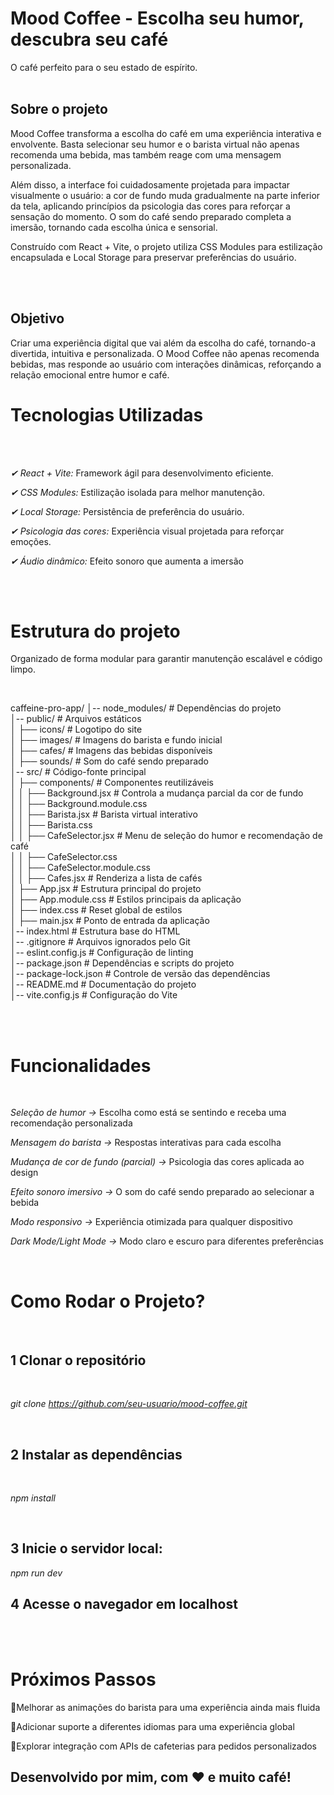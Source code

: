 # Mood Coffee - Escolha seu humor, descubra seu café
O café perfeito para o seu estado de espírito.
<br>
<br>

## Sobre o projeto

Mood Coffee transforma a escolha do café em uma experiência interativa e envolvente. Basta selecionar seu humor e o barista virtual não apenas recomenda uma bebida, mas também reage com uma mensagem personalizada.

Além disso, a interface foi cuidadosamente projetada para impactar visualmente o usuário: a cor de fundo muda gradualmente na parte inferior da tela, aplicando princípios da psicologia das cores para reforçar a sensação do momento. O som do café sendo preparado completa a imersão, tornando cada escolha única e sensorial.

Construído com React + Vite, o projeto utiliza CSS Modules para estilização encapsulada e Local Storage para preservar preferências do usuário.

<br>
<br>

## Objetivo

Criar uma experiência digital que vai além da escolha do café, tornando-a divertida, intuitiva e personalizada. O Mood Coffee não apenas recomenda bebidas, mas responde ao usuário com interações dinâmicas, reforçando a relação emocional entre humor e café.

# Tecnologias Utilizadas

<br>
<br>

*✔ React + Vite:* Framework ágil para desenvolvimento eficiente.

*✔ CSS Modules:* Estilização isolada para melhor manutenção.

*✔ Local Storage:* Persistência de preferência do usuário.

*✔ Psicologia das cores:* Experiência visual projetada para reforçar emoções.

*✔ Áudio dinâmico:* Efeito sonoro que aumenta a imersão 

<br>
<br>

# Estrutura do projeto

Organizado de forma modular para garantir manutenção escalável e código limpo.

<br>

caffeine-pro-app/
│-- node_modules/             # Dependências do projeto  
│-- public/                   # Arquivos estáticos  
│   ├── icons/                # Logotipo do site  
│   ├── images/               # Imagens do barista e fundo inicial  
│   ├── cafes/                # Imagens das bebidas disponíveis  
│   ├── sounds/               # Som do café sendo preparado  
│-- src/                      # Código-fonte principal  
│   ├── components/           # Componentes reutilizáveis  
│   │   ├── Background.jsx    # Controla a mudança parcial da cor de fundo  
│   │   ├── Background.module.css  
│   │   ├── Barista.jsx       # Barista virtual interativo  
│   │   ├── Barista.css  
│   │   ├── CafeSelector.jsx  # Menu de seleção do humor e recomendação de café  
│   │   ├── CafeSelector.css  
│   │   ├── CafeSelector.module.css  
│   │   ├── Cafes.jsx         # Renderiza a lista de cafés  
│   ├── App.jsx               # Estrutura principal do projeto  
│   ├── App.module.css        # Estilos principais da aplicação  
│   ├── index.css             # Reset global de estilos  
│   ├── main.jsx              # Ponto de entrada da aplicação  
│-- index.html                # Estrutura base do HTML  
│-- .gitignore                # Arquivos ignorados pelo Git  
│-- eslint.config.js          # Configuração de linting  
│-- package.json              # Dependências e scripts do projeto  
│-- package-lock.json         # Controle de versão das dependências  
│-- README.md                 # Documentação do projeto  
│-- vite.config.js            # Configuração do Vite

<br>
<br>

# Funcionalidades

<br>

*Seleção de humor →* Escolha como está se sentindo e receba uma recomendação personalizada

*Mensagem do barista →* Respostas interativas para cada escolha

*Mudança de cor de fundo (parcial) →* Psicologia das cores aplicada ao design

*Efeito sonoro imersivo →* O som do café sendo preparado ao selecionar a bebida

*Modo responsivo →* Experiência otimizada para qualquer dispositivo

*Dark Mode/Light Mode →* Modo claro e escuro para diferentes preferências

<br>

# Como Rodar o Projeto?

<br>

## 1️ Clonar o repositório

<br>

*git clone https://github.com/seu-usuario/mood-coffee.git*

<br>


## 2️ Instalar as dependências

<br>

*npm install*

<br>

## 3 Inicie o servidor local:

*npm run dev*

## 4 Acesse o navegador em localhost

<br>
<br>

# Próximos Passos

🔹Melhorar as animações do barista para uma experiência ainda mais fluida
<br>

🔹Adicionar suporte a diferentes idiomas para uma experiência global
<br>

🔹Explorar integração com APIs de cafeterias para pedidos personalizados
<br>

## Desenvolvido por mim, com ❤️ e muito café!




